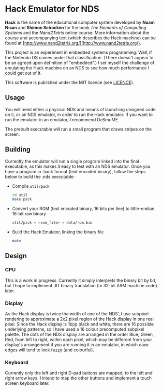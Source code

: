 # Hack Emulator for NDS

**Hack** is the name of the educational computer system developed by **Noam Nisan** and **Shimon Schocken** for the book *The Elements of Computing Systems* and the *Nand2Tetris* online course. More information about the course and accompanying text (which describes the Hack machine) can be found at [http://www.nand2tetris.org/](http://www.nand2tetris.org/).

This project is an experiment in embedded systems programming. Well, if the Nintendo DS comes under that classification. (There doesn't appear to be an agreed upon definition of "embedded".) I set myself the challenge of emulating the Hack machine on an NDS to see how much performance I could get out of it.

This software is published under the MIT licence (see [LICENCE](LICENCE)).

## Usage

You will need either a physical NDS and means of launching unsigned code on it, or an NDS emulator, in order to run the Hack emulator. If you want to run the emulator in an emulator, I recommend DeSmuME.

The prebuilt executable will run a small program that draws stripes on the screen.

## Building

Currently the emulator will run a single program linked into the final executable, as this makes it easy to test with an NDS emulator. Once you have a program in .hack format (text encoded binary), follow the steps below to build the .nds executable:

- Compile `util/pack`

  ```bash
  cd util
  make pack
  ```

- Convert your ROM (text encoded binary, 16 bits per line) to little-endian 16-bit raw binary

  ```bash
  util/pack < <rom_file> > data/rom.bin
  ```

- Build the Hack Emulator, linking the binary file

  ```bash
  make
  ```

## Design

### CPU

This is a work in progress. Currently it simply interprets the binary bit by bit, but I hope to implement JIT binary translation (to 32-bit ARM machine code) later.

### Display

As the Hack display is twice the width of one of the NDS', I use subpixel rendering to approximate a 2x2 pixel region of the Hack display in one real pixel. Since the Hack display is 1bpp black and white, there are 16 possible underlying patterns, so I have used a 16 colour precomputed subpixel palette. The dots of the NDS display are arranged in the order Blue, Green, Red, from left to right, within each pixel, which may be different from your display's arrangement if you are running it in an emulator, in which case edges will tend to look fuzzy (and colourful).

### Keyboard

Currently only the left and right D-pad buttons are mapped, to the left and right arrow keys. I intend to map the other buttons and implement a touch screen keyboard later.